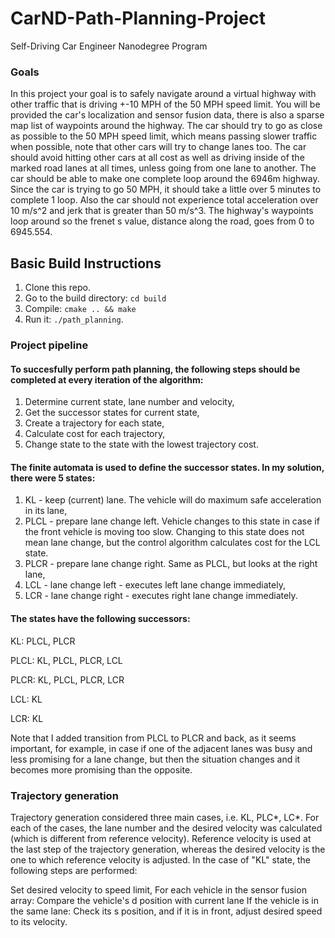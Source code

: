 # CarND-Path-Planning-Project
Self-Driving Car Engineer Nanodegree Program
   
### Goals
In this project your goal is to safely navigate around a virtual highway with other traffic that is driving +-10 MPH of the 50 MPH speed limit. You will be provided the car's localization and sensor fusion data, there is also a sparse map list of waypoints around the highway. The car should try to go as close as possible to the 50 MPH speed limit, which means passing slower traffic when possible, note that other cars will try to change lanes too. The car should avoid hitting other cars at all cost as well as driving inside of the marked road lanes at all times, unless going from one lane to another. The car should be able to make one complete loop around the 6946m highway. Since the car is trying to go 50 MPH, it should take a little over 5 minutes to complete 1 loop. Also the car should not experience total acceleration over 10 m/s^2 and jerk that is greater than 50 m/s^3. The highway's waypoints loop around so the frenet s value, distance along the road, goes from 0 to 6945.554.

## Basic Build Instructions

1. Clone this repo.
2. Go to the build directory: `cd build`
3. Compile: `cmake .. && make`
4. Run it: `./path_planning`.

### Project pipeline

#### To succesfully perform path planning, the following steps should be completed at every iteration of the algorithm:
1. Determine current state, lane number and velocity,
2. Get the successor states for current state,
3. Create a trajectory for each state,
4. Calculate cost for each trajectory,
5. Change state to the state with the lowest trajectory cost.

#### The finite automata is used to define the successor states. In my solution, there were 5 states:
1. KL - keep (current) lane. The vehicle will do maximum safe acceleration in its lane,
2. PLCL - prepare lane change left. Vehicle changes to this state in case if the front vehicle is moving too slow. Changing to this state does not mean lane change, but the control algorithm calculates cost for the LCL state.
3. PLCR - prepare lane change right. Same as PLCL, but looks at the right lane,
4. LCL - lane change left - executes left lane change immediately,
5. LCR - lane change right - executes right lane change immediately.

#### The states have the following successors:

KL: PLCL, PLCR

PLCL: KL, PLCL, PLCR, LCL

PLCR: KL, PLCL, PLCR, LCR

LCL: KL

LCR: KL


Note that I added transition from PLCL to PLCR and back, as it seems important, for example, in case if one of the adjacent lanes was busy and less promising for a lane change, but then the situation changes and it becomes more promising than the opposite.

### Trajectory generation

Trajectory generation considered three main cases, i.e. KL, PLC*, LC*. For each of the cases, the lane number and the desired velocity was calculated (which is different from reference velocity). Reference velocity is used at the last step of the trajectory generation, whereas the desired velocity is the one to which reference velocity is adjusted.
In the case of "KL" state, the following steps are performed:

Set desired velocity to speed limit,
For each vehicle in the sensor fusion array:
   Compare the vehicle's d position with current lane
   If the vehicle is in the same lane:
      Check its s position, and if it is in front, adjust desired speed to its velocity.

